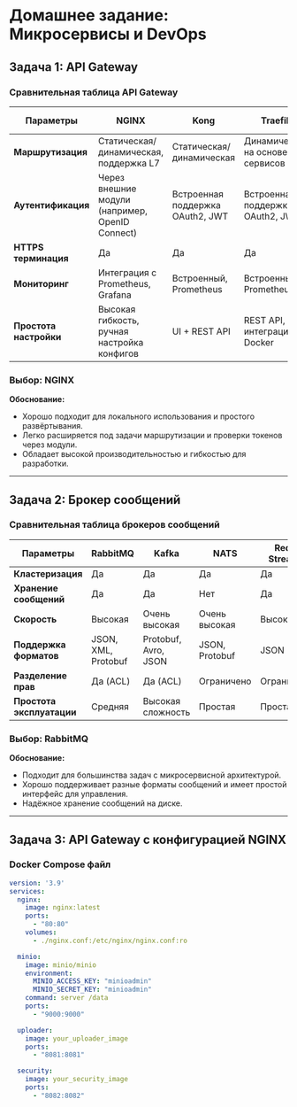 # Домашнее задание: Микросервисы и DevOps

## Задача 1: **API Gateway**

### Сравнительная таблица API Gateway

| **Параметры**          | **NGINX**                 | **Kong**                    | **Traefik**                 | **AWS API Gateway**          |
|------------------------|---------------------------|-----------------------------|-----------------------------|------------------------------|
| **Маршрутизация**       | Статическая/динамическая, поддержка L7 | Статическая/динамическая    | Динамическая на основе сервисов | Статическая/динамическая    |
| **Аутентификация**      | Через внешние модули (например, OpenID Connect) | Встроенная поддержка OAuth2, JWT | Встроенная поддержка OAuth2, JWT | Встроенная поддержка AWS IAM |
| **HTTPS терминация**    | Да                        | Да                          | Да                          | Да                           |
| **Мониторинг**          | Интеграция с Prometheus, Grafana | Встроенный, Prometheus      | Встроенный, Prometheus      | CloudWatch                  |
| **Простота настройки**  | Высокая гибкость, ручная настройка конфигов | UI + REST API               | REST API, интеграция с Docker | AWS Console, Terraform      |

### Выбор: **NGINX**  
**Обоснование:**  
- Хорошо подходит для локального использования и простого развёртывания.  
- Легко расширяется под задачи маршрутизации и проверки токенов через модули.  
- Обладает высокой производительностью и гибкостью для разработки.

---

## Задача 2: **Брокер сообщений**

### Сравнительная таблица брокеров сообщений

| **Параметры**           | **RabbitMQ**              | **Kafka**                   | **NATS**                    | **Redis Streams**            |
|-------------------------|---------------------------|-----------------------------|-----------------------------|------------------------------|
| **Кластеризация**        | Да                        | Да                          | Да                          | Да                           |
| **Хранение сообщений**   | Да                        | Да                          | Нет                         | Да                           |
| **Скорость**             | Высокая                   | Очень высокая               | Очень высокая               | Высокая                      |
| **Поддержка форматов**   | JSON, XML, Protobuf       | Protobuf, Avro, JSON        | JSON, Protobuf              | JSON                        |
| **Разделение прав**      | Да (ACL)                  | Да (ACL)                    | Ограничено                  | Ограничено                   |
| **Простота эксплуатации**| Средняя                   | Высокая сложность           | Простая                     | Простая                      |

### Выбор: **RabbitMQ**  
**Обоснование:**  
- Подходит для большинства задач с микросервисной архитектурой.  
- Хорошо поддерживает разные форматы сообщений и имеет простой интерфейс для управления.  
- Надёжное хранение сообщений на диске.

---

## Задача 3: **API Gateway с конфигурацией NGINX**

### Docker Compose файл

```yaml
version: '3.9'
services:
  nginx:
    image: nginx:latest
    ports:
      - "80:80"
    volumes:
      - ./nginx.conf:/etc/nginx/nginx.conf:ro

  minio:
    image: minio/minio
    environment:
      MINIO_ACCESS_KEY: "minioadmin"
      MINIO_SECRET_KEY: "minioadmin"
    command: server /data
    ports:
      - "9000:9000"

  uploader:
    image: your_uploader_image
    ports:
      - "8081:8081"

  security:
    image: your_security_image
    ports:
      - "8082:8082"



